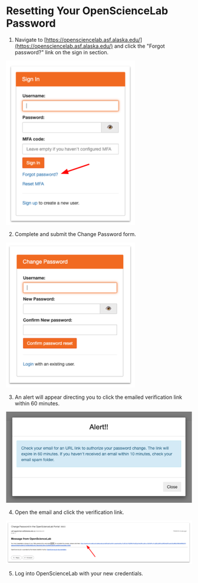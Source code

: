 # Resetting Your OpenScienceLab Password

1. Navigate to [https://opensciencelab.asf.alaska.edu/](https://opensciencelab.asf.alaska.edu/) and click the "Forgot password?" link on the sign in section.

<img src="../assets/opensciencelab_pass_reset_link.png" width="350"/>

2. Complete and submit the Change Password form.

<img src="../assets/opensciencelab_change_password_form.png" width="350"/>

3. An alert will appear directing you to click the emailed verification link within 60 minutes.

<img src="../assets/opensciencelab_pass_change_alert.png"/>

4. Open the email and click the verification link.

<img src="../assets/opensciencelab_password_change_verify.png"/>

5. Log into OpenScienceLab with your new credentials.